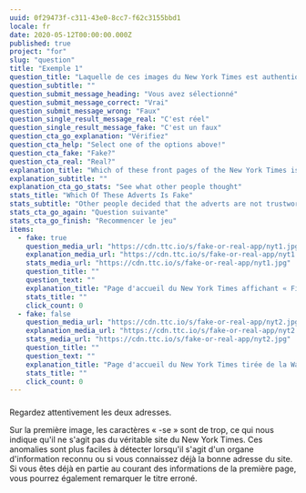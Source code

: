 ```yaml
---
uuid: 0f29473f-c311-43e0-8cc7-f62c3155bbd1
locale: fr
date: 2020-05-12T00:00:00.000Z
published: true
project: "for"
slug: "question"
title: "Exemple 1"
question_title: "Laquelle de ces images du New York Times est authentique?"
question_subtitle: ""
question_submit_message_heading: "Vous avez sélectionné"
question_submit_message_correct: "Vrai"
question_submit_message_wrong: "Faux"
question_single_result_message_real: "C'est réel"
question_single_result_message_fake: "C'est un faux"
question_cta_go_explanation: "Vérifiez"
question_cta_help: "Select one of the options above!"
question_cta_fake: "Fake?"
question_cta_real: "Real?"
explanation_title: "Which of these front pages of the New York Times is fake?"
explanation_subtitle: ""
explanation_cta_go_stats: "See what other people thought"
stats_title: "Which Of These Adverts Is Fake"
stats_subtitle: "Other people decided that the adverts are not trustworthy"
stats_cta_go_again: "Question suivante"
stats_cta_go_finish: "Recommencer le jeu"
items:
  - fake: true
    question_media_url: "https://cdn.ttc.io/s/fake-or-real-app/nyt1.jpg"
    explanation_media_url: "https://cdn.ttc.io/s/fake-or-real-app/nyt1.jpg"
    stats_media_url: "https://cdn.ttc.io/s/fake-or-real-app/nyt1.jpg"
    question_title: ""
    question_text: ""
    explanation_title: "Page d'accueil du New York Times affichant « Fin de la guerre en Iraq"
    stats_title: ""
    click_count: 0
  - fake: false
    question_media_url: "https://cdn.ttc.io/s/fake-or-real-app/nyt2.jpg"
    explanation_media_url: "https://cdn.ttc.io/s/fake-or-real-app/nyt2.jpg"
    stats_media_url: "https://cdn.ttc.io/s/fake-or-real-app/nyt2.jpg"
    question_title: ""
    question_text: ""
    explanation_title: "Page d'accueil du New York Times tirée de la Wayback Machine"
    stats_title: ""
    click_count: 0
---
```

### 

Regardez attentivement les deux adresses. 

Sur la première image, les caractères « -se » sont de trop, ce qui nous indique qu'il ne s'agit pas du véritable site du New York Times. Ces anomalies sont plus faciles à détecter lorsqu'il s'agit d'un organe d'information reconnu ou si vous connaissez déjà la bonne adresse du site. Si vous êtes déjà en partie au courant des informations de la première page, vous pourrez également remarquer le titre erroné.
